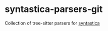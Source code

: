 # syntastica-parsers-git

Collection of tree-sitter parsers for
[syntastica](https://crates.io/crates/syntastica)
